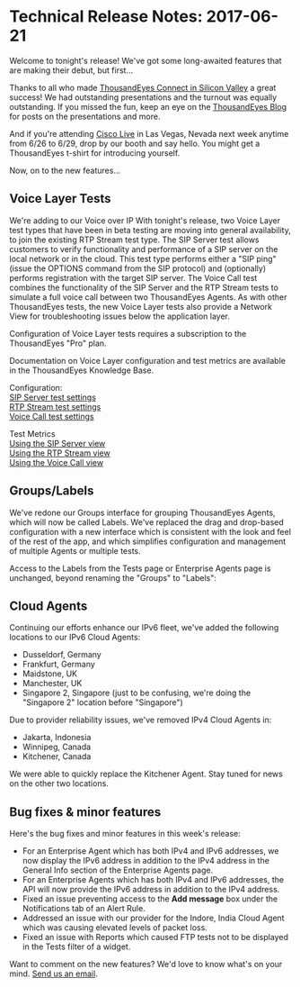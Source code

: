 # Technical Release Notes: 2017-06-21

Welcome to tonight's release!  We've got some long-awaited features that are making their debut, but first...

Thanks to all who made [ThousandEyes Connect in Silicon Valley](https://www.thousandeyes.com/events/connect/santa-clara-2017) a great success! We had outstanding presentations and the turnout was equally outstanding.  If you missed the fun, keep an eye on the [ThousandEyes Blog](https://blog.thousandeyes.com/) for posts on the presentations and more. 

And if you're attending [Cisco Live](https://www.ciscolive.com/us.html) in Las Vegas, Nevada next week anytime from 6/26 to 6/29, drop by our booth and say hello.  You might get a ThousandEyes t-shirt for introducing yourself.

Now, on to the new features...

## Voice Layer Tests

We're adding to our Voice over IP With tonight's release, two Voice Layer test types that have been in beta testing are moving into general availability, to join the existing RTP Stream test type. The SIP Server test allows customers to verify functionality and performance of a SIP server on the local network or in the cloud.  This test type performs either a "SIP ping" \(issue the OPTIONS command from the SIP protocol\) and \(optionally\) performs registration with the target SIP server.  The Voice Call test combines the functionality of the SIP Server and the RTP Stream tests to simulate a full voice call between two ThousandEyes Agents. As with other ThousandEyes tests, the new Voice Layer tests also provide a Network View for troubleshooting issues below the application layer.

Configuration of Voice Layer tests requires a subscription to the ThousandEyes "Pro" plan.

Documentation on Voice Layer configuration and test metrics are available in the ThousandEyes Knowledge Base.

Configuration:  
[SIP Server test settings](https://success.thousandeyes.com/PublicArticlePage?articleIdParam=kA044000000LB68CAG)  
[RTP Stream test settings](https://success.thousandeyes.com/PublicArticlePage?articleIdParam=kA044000000LB7QCAW)  
[Voice Call test settings](https://success.thousandeyes.com/PublicArticlePage?articleIdParam=kA044000000LB63CAG)

Test Metrics  
[Using the SIP Server view](https://success.thousandeyes.com/PublicArticlePage?articleIdParam=kA044000000CnW8CAK)  
[Using the RTP Stream view](https://success.thousandeyes.com/PublicArticlePage?articleIdParam=kA0E0000000CmmkKAC)  
[Using the Voice Call view](https://success.thousandeyes.com/PublicArticlePage?articleIdParam=kA044000000CoAICA0)

## Groups/Labels

We've redone our Groups interface for grouping ThousandEyes Agents, which will now be called Labels.  We've replaced the drag and drop-based configuration with a new interface which is consistent with the look and feel of the rest of the app, and which simplifies configuration and management of multiple Agents or multiple tests.

Access to the Labels from the Tests page or Enterprise Agents page is unchanged, beyond renaming the "Groups" to "Labels":  
 

## Cloud Agents

 Continuing our efforts enhance our IPv6 fleet, we've added the following locations to our IPv6 Cloud Agents:

* Dusseldorf, Germany
* Frankfurt, Germany
* Maidstone, UK
* Manchester, UK
* Singapore 2, Singapore \(just to be confusing, we're doing the "Singapore 2" location before "Singapore"\)

 Due to provider reliability issues, we've removed IPv4 Cloud Agents in:

* Jakarta, Indonesia
* Winnipeg, Canada
* Kitchener, Canada

 We were able to quickly replace the Kitchener Agent. Stay tuned for news on the other two locations.

## Bug fixes & minor features

 Here's the bug fixes and minor features in this week's release:

* For an Enterprise Agent which has both IPv4 and IPv6 addresses, we now display the IPv6 address in addition to the IPv4 address in the General Info section of the Enterprise Agents page.
* For an Enterprise Agents which has both IPv4 and IPv6 addresses, the API will now provide the IPv6 address in addition to the IPv4 address.
* Fixed an issue preventing access to the **Add message** box under the Notifications tab of an Alert Rule.
* Addressed an issue with our provider for the Indore, India Cloud Agent which was causing elevated levels of packet loss.
* Fixed an issue with Reports which caused FTP tests not to be displayed in the Tests filter of a widget. 

Want to comment on the new features? We'd love to know what's on your mind.  [Send us an email](mailto:support@thousandeyes.com?subject=2017-06-21+Release+Update).

